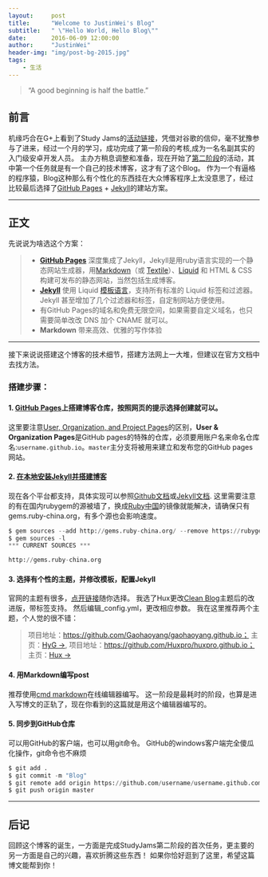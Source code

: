 ```yaml
---
layout:     post
title:      "Welcome to JustinWei's Blog"
subtitle:   " \"Hello World, Hello Blog\""
date:       2016-06-09 12:00:00
author:     "JustinWei"
header-img: "img/post-bg-2015.jpg"
tags:
    - 生活
---
```


> “A good beginning is half the battle.”


## 前言

机缘巧合在G+上看到了Study Jams的[活动链接](http://www.studyjamscn.com/thread-6-1-2.html)，凭借对谷歌的信仰，毫不犹豫参与了进来，经过一个月的学习，成功完成了第一阶段的考核,成为一名名副其实的入门级安卓开发人员。
主办方稍息调整和准备，现在开始了[第二阶段](http://www.studyjamscn.com/thread-13279-1-1.html)的活动，其中第一个任务就是有一个自己的技术博客，这才有了这个Blog。
作为一个有逼格的程序猿，Blog这种那么有个性化的东西挂在大众博客程序上太没意思了，经过比较最后选择了[GitHub Pages](https://pages.github.com/) + [Jekyll](http://jekyllcn.com/)的建站方案。

---

## 正文

先说说为啥选这个方案：
> - [**GitHub Pages**](https://pages.github.com) 深度集成了Jekyll，Jekyll是用ruby语言实现的一个静态网站生成器，用[Markdown](http://daringfireball.net/projects/markdown)（或 [Textile](http://redcloth.org/textile)）、[Liquid](https://github.com/Shopify/liquid/wiki) 和 HTML & CSS 构建可发布的静态网站，当然包括生成博客。
> - [**Jekyll**](http://jekyllcn.com) 使用 Liquid [模板语言](http://jekyllcn.com/docs/templates)，支持所有标准的 Liquid 标签和过滤器。Jekyll 甚至增加了几个过滤器和标签，自定制网站方便使用。
> - 有GitHub Pages的域名和免费无限空间，如果需要自定义域名，也只需要简单改改 DNS 加个 CNAME 就可以。
> - **Markdown** 带来高效、优雅的写作体验

---
接下来说说搭建这个博客的技术细节，搭建方法网上一大堆，但建议在官方文档中去找方法。

### **搭建步骤：**

#### 1. [GitHub Pages](https://pages.github.com)上搭建博客仓库，按照网页的提示选择创建就可以。
这里要注意[User, Organization, and Project Pages](https://help.github.com/articles/user-organization-and-project-pages/)的区别，**User & Organization Pages**是GitHub pages的特殊的仓库，必须要用账户名来命名仓库名:`username.github.io`。`master`主分支将被用来建立和发布您的GitHub pages网站。

#### 2. [在本地安装Jekyll并搭建博客](https://help.github.com/articles/using-jekyll-as-a-static-site-generator-with-github-pages/)
现在各个平台都支持，具体实现可以参照[Github文档](https://help.github.com/articles/setting-up-your-github-pages-site-locally-with-jekyll/#platform-windows)或[Jekyll文档](http://jekyllcn.com/docs/installation/).
这里需要注意的有在国内rubygem的源被墙了，换成[Ruby中国](http://gems.ruby-china.org/)的镜像就能解决，请确保只有gems.ruby-china.org，有多个源也会影响速度。
```python
$ gem sources --add http://gems.ruby-china.org/ --remove https://rubygems.org/
$ gem sources -l
*** CURRENT SOURCES ***

http://gems.ruby-china.org
```

#### 3. 选择有个性的主题，并修改模板，配置Jekyll
官网的主题有很多，[点开链接](http://jekyllthemes.org/)随你选择。
我选了Hux更改[Clean Blog](https://github.com/BlackrockDigital/startbootstrap-clean-blog-jekyll)主题后的改进版，带标签支持。 然后编辑_config.yml，更改相应参数。
我在这里推荐两个主题，个人觉的很不错：
> 项目地址：https://github.com/Gaohaoyang/gaohaoyang.github.io； 主页：[HyG →](http://gaohaoyang.github.io/),
> 项目地址：https://github.com/Huxpro/huxpro.github.io； 主页：[Hux →](http://huangxuan.me/)   

#### 4. 用Markdown编写post
推荐使用[cmd markdown](https://www.zybuluo.com/cmd)在线编辑器编写。
这一阶段是最耗时的阶段，也算是进入写博文的正轨了，现在你看到的这篇就是用这个编辑器编写的。

#### 5. 同步到GitHub仓库
可以用GitHub的客户端，也可以用git命令。
GitHub的windows客户端完全傻瓜化操作，git命令也不麻烦
```python
$ git add .
$ git commit -m "Blog"
$ git remote add origin https://github.com/username/username.github.com.git
$ git push origin master
```
---

## 后记

回顾这个博客的诞生，一方面是完成StudyJams第二阶段的首次任务，更主要的另一方面是自己的兴趣，喜欢折腾这些东西！
如果你恰好逛到了这里，希望这篇博文能帮到你！